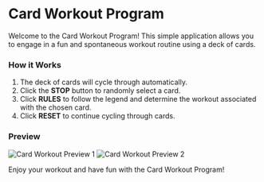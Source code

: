 # Card Workout Program

Welcome to the Card Workout Program! This simple application allows you to engage in a fun and spontaneous workout routine using a deck of cards.

### How it Works

1. The deck of cards will cycle through automatically.
2. Click the **STOP** button to randomly select a card.
3. Click **RULES** to follow the legend and determine the workout associated with the chosen card.
4. Click **RESET** to continue cycling through cards.

### Preview

![Card Workout Preview 1](https://github.com/PhilipZhangs/CardWorkout-Programmatic/assets/73215906/13642c7c-2d83-45f0-815b-1b79049b3979)
![Card Workout Preview 2](https://github.com/PhilipZhangs/CardWorkout-Programmatic/assets/73215906/b15d82e0-9a4f-4453-8cd1-4417ce33d442)

Enjoy your workout and have fun with the Card Workout Program!
